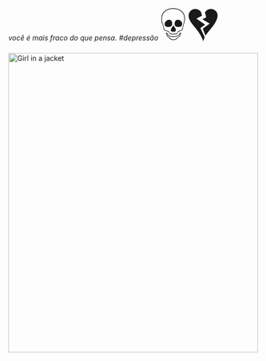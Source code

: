 <i>você é mais fraco do que pensa. #depressão</i>  <span style='font-size:100px;'>&#128128;</span> <span style='font-size:100px;'>&#128148;</span>
<img src="https://www.oftalmocitta.com.br/upl/imgs/2017/11/canstockphoto1045617_med.jpg" alt="Girl in a jacket" width="500" height="600">
